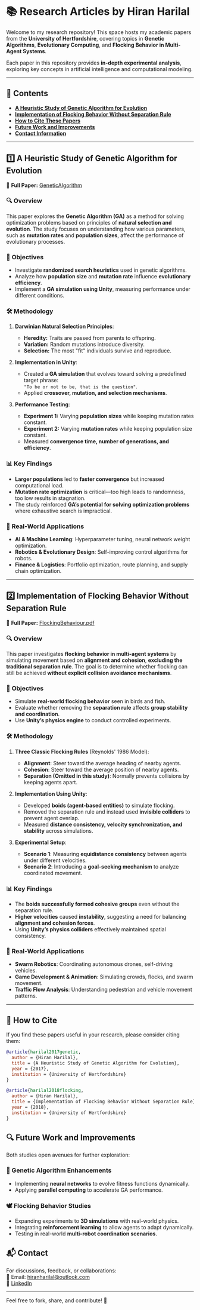 # 📚 Research Articles by Hiran Harilal  

Welcome to my research repository! This space hosts my academic papers from the **University of Hertfordshire**, covering topics in **Genetic Algorithms**, **Evolutionary Computing**, and **Flocking Behavior in Multi-Agent Systems**.  

Each paper in this repository provides **in-depth experimental analysis**, exploring key concepts in artificial intelligence and computational modeling.

---

## 📑 Contents  

- **[A Heuristic Study of Genetic Algorithm for Evolution](#1️⃣-a-heuristic-study-of-genetic-algorithm-for-evolution)**
- **[Implementation of Flocking Behavior Without Separation Rule](#2️⃣-implementation-of-flocking-behavior-without-separation-rule)**
- **[How to Cite These Papers](#📌-how-to-cite)**
- **[Future Work and Improvements](#🔍-future-work-and-improvements)**  
- **[Contact Information](#📬-contact)**  

---

## 1️⃣ A Heuristic Study of Genetic Algorithm for Evolution  
📄 **Full Paper:** [GeneticAlgorithm](GeneticAlgorithm.pdf)  

### 🔍 **Overview**  
This paper explores the **Genetic Algorithm (GA)** as a method for solving optimization problems based on principles of **natural selection and evolution**. The study focuses on understanding how various parameters, such as **mutation rates** and **population sizes**, affect the performance of evolutionary processes.

### 🎯 **Objectives**  
- Investigate **randomized search heuristics** used in genetic algorithms.
- Analyze how **population size** and **mutation rate** influence **evolutionary efficiency**.
- Implement a **GA simulation using Unity**, measuring performance under different conditions.

### 🛠 **Methodology**  
1. **Darwinian Natural Selection Principles**:  
   - **Heredity:** Traits are passed from parents to offspring.  
   - **Variation:** Random mutations introduce diversity.  
   - **Selection:** The most "fit" individuals survive and reproduce.  

2. **Implementation in Unity**:  
   - Created a **GA simulation** that evolves toward solving a predefined target phrase:  
     `"To be or not to be, that is the question"`.  
   - Applied **crossover, mutation, and selection mechanisms**.  

3. **Performance Testing**:  
   - **Experiment 1:** Varying **population sizes** while keeping mutation rates constant.  
   - **Experiment 2:** Varying **mutation rates** while keeping population size constant.  
   - Measured **convergence time, number of generations, and efficiency**.  

### 📊 **Key Findings**  
- **Larger populations** led to **faster convergence** but increased computational load.  
- **Mutation rate optimization** is critical—too high leads to randomness, too low results in stagnation.  
- The study reinforced **GA’s potential for solving optimization problems** where exhaustive search is impractical.  

### 🚀 **Real-World Applications**  
- **AI & Machine Learning**: Hyperparameter tuning, neural network weight optimization.  
- **Robotics & Evolutionary Design**: Self-improving control algorithms for robots.  
- **Finance & Logistics**: Portfolio optimization, route planning, and supply chain optimization.  

---

## 2️⃣ Implementation of Flocking Behavior Without Separation Rule  
📄 **Full Paper:** [FlockingBehaviour.pdf](FlockingBehaviour.pdf)  

### 🔍 **Overview**  
This paper investigates **flocking behavior in multi-agent systems** by simulating movement based on **alignment and cohesion**, **excluding the traditional separation rule**. The goal is to determine whether flocking can still be achieved **without explicit collision avoidance mechanisms**.

### 🎯 **Objectives**  
- Simulate **real-world flocking behavior** seen in birds and fish.  
- Evaluate whether removing the **separation rule** affects **group stability and coordination**.  
- Use **Unity’s physics engine** to conduct controlled experiments.  

### 🛠 **Methodology**  
1. **Three Classic Flocking Rules** (Reynolds' 1986 Model):  
   - **Alignment**: Steer toward the average heading of nearby agents.  
   - **Cohesion**: Steer toward the average position of nearby agents.  
   - **Separation (Omitted in this study)**: Normally prevents collisions by keeping agents apart.  

2. **Implementation Using Unity**:  
   - Developed **boids (agent-based entities)** to simulate flocking.  
   - Removed the separation rule and instead used **invisible colliders** to prevent agent overlap.  
   - Measured **distance consistency, velocity synchronization, and stability** across simulations.  

3. **Experimental Setup**:  
   - **Scenario 1**: Measuring **equidistance consistency** between agents under different velocities.  
   - **Scenario 2**: Introducing a **goal-seeking mechanism** to analyze coordinated movement.  

### 📊 **Key Findings**  
- The **boids successfully formed cohesive groups** even without the separation rule.  
- **Higher velocities** caused **instability**, suggesting a need for balancing **alignment and cohesion forces**.  
- Using **Unity’s physics colliders** effectively maintained spatial consistency.  

### 🚀 **Real-World Applications**  
- **Swarm Robotics**: Coordinating autonomous drones, self-driving vehicles.  
- **Game Development & Animation**: Simulating crowds, flocks, and swarm movement.  
- **Traffic Flow Analysis**: Understanding pedestrian and vehicle movement patterns.  

---

## 📌 How to Cite  
If you find these papers useful in your research, please consider citing them:  

```bibtex
@article{harilal2017genetic,
  author = {Hiran Harilal},
  title = {A Heuristic Study of Genetic Algorithm for Evolution},
  year = {2017},
  institution = {University of Hertfordshire}
}

@article{harilal2018flocking,
  author = {Hiran Harilal},
  title = {Implementation of Flocking Behavior Without Separation Rule},
  year = {2018},
  institution = {University of Hertfordshire}
}
```
## 🔍 Future Work and Improvements  
Both studies open avenues for further exploration:  

### 🧬 Genetic Algorithm Enhancements  
- Implementing **neural networks** to evolve fitness functions dynamically.  
- Applying **parallel computing** to accelerate GA performance.  

### 🕊️ Flocking Behavior Studies  
- Expanding experiments to **3D simulations** with real-world physics.  
- Integrating **reinforcement learning** to allow agents to adapt dynamically.  
- Testing in real-world **multi-robot coordination scenarios**.  

## 📬 Contact  
For discussions, feedback, or collaborations:  
📧 Email: hiranharilal@outlook.com  
🔗 [LinkedIn](https://www.linkedin.com/in/hiranharilal)  

---

Feel free to fork, share, and contribute! 🚀

